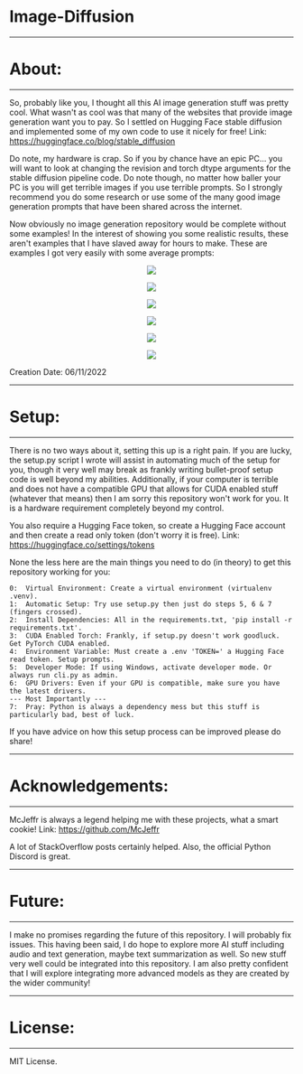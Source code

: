 # Image-Diffusion

***
# About:
---
So, probably like you, I thought all this AI image generation stuff was pretty cool. What wasn't as cool was that many of the websites that provide image generation want you to pay. So I settled on Hugging Face stable diffusion and implemented some of my own code to use it nicely for free!
Link: https://huggingface.co/blog/stable_diffusion

Do note, my hardware is crap. So if you by chance have an epic PC... you will want to look at changing the revision and torch dtype arguments for the stable diffusion pipeline code. Do note though, no matter how baller your PC is you will get terrible images if you use terrible prompts. So I strongly recommend you do some research or use some of the many good image generation prompts that have been shared across the internet.

Now obviously no image generation repository would be complete without some examples! In the interest of showing you some realistic results, these aren't examples that I have slaved away for hours to make. These are examples I got very easily with some average prompts:

<p align="center">
  <img src="https://github.com/Jamal135/Image-Diffusion/blob/main/media/example1.png?raw=true"/>
</p>
<p align="center">
  <img src="https://github.com/Jamal135/Image-Diffusion/blob/main/media/example2.png?raw=true"/>
</p>
<p align="center">
  <img src="https://github.com/Jamal135/Image-Diffusion/blob/main/media/example3.png?raw=true"/>
</p>
<p align="center">
  <img src="https://github.com/Jamal135/Image-Diffusion/blob/main/media/example4.png?raw=true"/>
</p>
<p align="center">
  <img src="https://github.com/Jamal135/Image-Diffusion/blob/main/media/example5.png?raw=true"/>
</p>
<p align="center">
  <img src="https://github.com/Jamal135/Image-Diffusion/blob/main/media/example6.png?raw=true"/>
</p>

Creation Date: 06/11/2022

***
# Setup:
---
There is no two ways about it, setting this up is a right pain. If you are lucky, the setup.py script I wrote will assist in automating much of the setup for you, though it very well may break as frankly writing bullet-proof setup code is well beyond my abilities. Additionally, if your computer is terrible and does not have a compatible GPU that allows for CUDA enabled stuff (whatever that means) then I am sorry this repository won't work for you. It is a hardware requirement completely beyond my control.

You also require a Hugging Face token, so create a Hugging Face account and then create a read only token (don't worry it is free). 
Link: https://huggingface.co/settings/tokens

None the less here are the main things you need to do (in theory) to get this repository working for you:
```
0:  Virtual Environment: Create a virtual environment (virtualenv .venv).
1:  Automatic Setup: Try use setup.py then just do steps 5, 6 & 7 (fingers crossed).
2:  Install Dependencies: All in the requirements.txt, 'pip install -r requirements.txt'.
3:  CUDA Enabled Torch: Frankly, if setup.py doesn't work goodluck. Get PyTorch CUDA enabled.
4:  Environment Variable: Must create a .env 'TOKEN=' a Hugging Face read token. Setup prompts.
5:  Developer Mode: If using Windows, activate developer mode. Or always run cli.py as admin.
6:  GPU Drivers: Even if your GPU is compatible, make sure you have the latest drivers.
--- Most Importantly ---
7:  Pray: Python is always a dependency mess but this stuff is particularly bad, best of luck.
```

If you have advice on how this setup process can be improved please do share!
***
# Acknowledgements:
---
McJeffr is always a legend helping me with these projects, what a smart cookie!
Link: https://github.com/McJeffr

A lot of StackOverflow posts certainly helped. 
Also, the official Python Discord is great.

***
# Future:
---
I make no promises regarding the future of this repository. I will probably fix issues. This having been said, I do hope to explore more AI stuff including audio and text generation, maybe text summarization as well. So new stuff very well could be integrated into this repository. I am also pretty confident that I will explore integrating more advanced models as they are created by the wider community!

***
# License:
---
MIT License.
